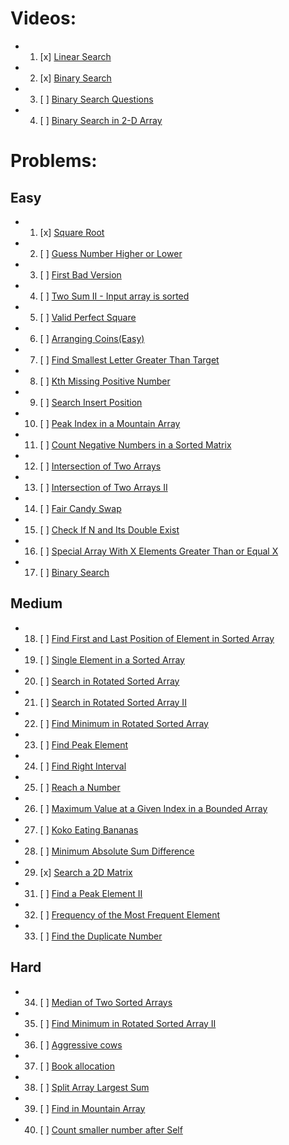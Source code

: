 # Videos:

- 1. [x] [Linear Search](https://youtu.be/_HRA37X8N_Q)
- 2. [x] [Binary Search](https://youtu.be/f6UU7V3szVw)
- 3. [ ] [Binary Search Questions](https://youtu.be/W9QJ8HaRvJQ)
- 4. [ ] [Binary Search in 2-D Array](https://www.youtube.com/watch?v=enI_KyGLYPo)

# Problems:

## Easy

- 1. [x] [Square Root](https://leetcode.com/problems/sqrtx/)
- 2. [ ] [Guess Number Higher or Lower](https://leetcode.com/problems/guess-number-higher-or-lower/)
- 3. [ ] [First Bad Version](https://leetcode.com/problems/first-bad-version/)
- 4. [ ] [Two Sum II - Input array is sorted](https://leetcode.com/problems/two-sum-ii-input-array-is-sorted/)
- 5. [ ] [Valid Perfect Square](https://leetcode.com/problems/valid-perfect-square/)
- 6. [ ] [Arranging Coins(Easy)](https://leetcode.com/problems/arranging-coins/)
- 7. [ ] [Find Smallest Letter Greater Than Target](https://leetcode.com/problems/find-smallest-letter-greater-than-target/)
- 8. [ ] [Kth Missing Positive Number](https://leetcode.com/problems/kth-missing-positive-number/)
- 9. [ ] [Search Insert Position](https://leetcode.com/problems/search-insert-position/)
- 10. [ ] [Peak Index in a Mountain Array](https://leetcode.com/problems/peak-index-in-a-mountain-array/)
- 11. [ ] [Count Negative Numbers in a Sorted Matrix](https://leetcode.com/problems/count-negative-numbers-in-a-sorted-matrix/)
- 12. [ ] [Intersection of Two Arrays](https://leetcode.com/problems/intersection-of-two-arrays/)
- 13. [ ] [Intersection of Two Arrays II](https://leetcode.com/problems/intersection-of-two-arrays-ii/)
- 14. [ ] [Fair Candy Swap](https://leetcode.com/problems/fair-candy-swap/)
- 15. [ ] [Check If N and Its Double Exist](https://leetcode.com/problems/check-if-n-and-its-double-exist/)
- 16. [ ] [Special Array With X Elements Greater Than or Equal X](https://leetcode.com/problems/special-array-with-x-elements-greater-than-or-equal-x/)
- 17. [ ] [Binary Search](https://leetcode.com/problems/binary-search/)

## Medium

- 18. [ ] [Find First and Last Position of Element in Sorted Array](https://leetcode.com/problems/find-first-and-last-position-of-element-in-sorted-array/)
- 19. [ ] [Single Element in a Sorted Array](https://leetcode.com/problems/single-element-in-a-sorted-array/)
- 20. [ ] [Search in Rotated Sorted Array](https://leetcode.com/problems/search-in-rotated-sorted-array/)
- 21. [ ] [Search in Rotated Sorted Array II](https://leetcode.com/problems/search-in-rotated-sorted-array-ii/)
- 22. [ ] [Find Minimum in Rotated Sorted Array](https://leetcode.com/problems/find-minimum-in-rotated-sorted-array/)
- 23. [ ] [Find Peak Element](https://leetcode.com/problems/find-peak-element/)
- 24. [ ] [Find Right Interval](https://leetcode.com/problems/find-right-interval/)
- 25. [ ] [Reach a Number](https://leetcode.com/problems/reach-a-number/)
- 26. [ ] [Maximum Value at a Given Index in a Bounded Array](https://leetcode.com/problems/maximum-value-at-a-given-index-in-a-bounded-array/)
- 27. [ ] [Koko Eating Bananas](https://leetcode.com/problems/koko-eating-bananas/)
- 28. [ ] [Minimum Absolute Sum Difference](https://leetcode.com/problems/minimum-absolute-sum-difference/)
- 29. [x] [Search a 2D Matrix](https://leetcode.com/problems/search-a-2d-matrix/)
- 31. [ ] [Find a Peak Element II](https://leetcode.com/problems/find-a-peak-element-ii/)
- 32. [ ] [Frequency of the Most Frequent Element](https://leetcode.com/problems/frequency-of-the-most-frequent-element/)
- 33. [ ] [Find the Duplicate Number](https://leetcode.com/problems/find-the-duplicate-number/)

## Hard

- 34. [ ] [Median of Two Sorted Arrays](https://leetcode.com/problems/median-of-two-sorted-arrays/)
- 35. [ ] [Find Minimum in Rotated Sorted Array II](https://leetcode.com/problems/find-minimum-in-rotated-sorted-array-ii/)
- 36. [ ] [Aggressive cows](https://www.spoj.com/problems/AGGRCOW/)
- 37. [ ] [Book allocation](https://www.geeksforgeeks.org/allocate-minimum-number-pages/)
- 38. [ ] [Split Array Largest Sum](https://leetcode.com/problems/split-array-largest-sum/)
- 39. [ ] [Find in Mountain Array](https://leetcode.com/problems/find-in-mountain-array/)
- 40. [ ] [Count smaller number after Self](https://leetcode.com/problems/count-of-smaller-numbers-after-self/)
